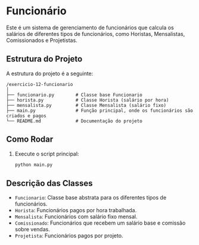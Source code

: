# Funcionário

Este é um sistema de gerenciamento de funcionários que calcula os salários de diferentes tipos de funcionários, como Horistas, Mensalistas, Comissionados e Projetistas.

## Estrutura do Projeto

A estrutura do projeto é a seguinte:

```
/exercicio-12-funcionario
│
├── funcionario.py        # Classe base Funcionario
├── horista.py            # Classe Horista (salário por hora)
├── mensalista.py         # Classe Mensalista (salário fixo)
├── main.py               # Função principal, onde os funcionários são criados e pagos
└── README.md             # Documentação do projeto
```

## Como Rodar

1. Execute o script principal:
    ```bash
    python main.py
    ```

## Descrição das Classes

- `Funcionario`: Classe base abstrata para os diferentes tipos de funcionários.
- `Horista`: Funcionários pagos por hora trabalhada.
- `Mensalista`: Funcionários com salário fixo mensal.
- `Comissionado`: Funcionários que recebem um salário base e comissão sobre vendas.
- `Projetista`: Funcionários pagos por projeto.